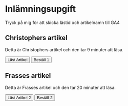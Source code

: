# Inlämningsupgift

Tryck på mig för att skicka lästid och artikelnamn till GA4

## Christophers artikel
Detta är Christophers artikel och den tar 9 minuter att läsa. 

<button id="knapp_1">Läst Artikel</button>
<button id="order_1">Beställ 1</button>

## Frasses artikel
Detta är Frasses artikel och den tar 20 minuter att läsa.

<button id="knapp_2">Läst Artikel 2</button>
<button id="order_2">Beställ 2</button>
